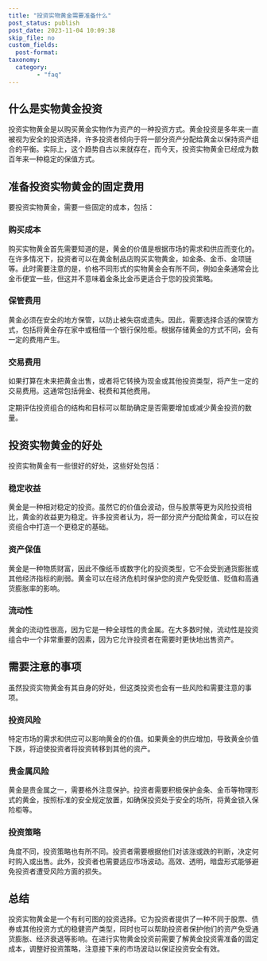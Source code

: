 ```yaml
---
title: "投资实物黄金需要准备什么"
post_status: publish
post_date: 2023-11-04 10:09:38
skip_file: no
custom_fields: 
  post-format: 
taxonomy:
  category:
        - "faq"
---
```


## 什么是实物黄金投资

投资实物黄金是以购买黄金实物作为资产的一种投资方式。黄金投资是多年来一直被视为安全的投资选择，许多投资者倾向于将一部分资产分配给黄金以保持资产组合的平衡。实际上，这个趋势自古以来就存在，而今天，投资实物黄金已经成为数百年来一种稳定的保值方式。

## 准备投资实物黄金的固定费用

要投资实物黄金，需要一些固定的成本，包括：

### 购买成本

购买实物黄金首先需要知道的是，黄金的价值是根据市场的需求和供应而变化的。在许多情况下，投资者可以在黄金制品店购买实物黄金，如金条、金币、金项链等。此时需要注意的是，价格不同形式的实物黄金会有所不同，例如金条通常会比金币便宜一些，但这并不意味着金条比金币更适合于您的投资策略。

### 保管费用

黄金必须在安全的地方保管，以防止被失窃或遗失。因此，需要选择合适的保管方式，包括将黄金存在家中或租借一个银行保险柜。根据存储黄金的方式不同，会有一定的费用产生。

### 交易费用

如果打算在未来把黄金出售，或者将它转换为现金或其他投资类型，将产生一定的交易费用。这通常包括佣金、税费和其他费用。

定期评估投资组合的结构和目标可以帮助确定是否需要增加或减少黄金投资的数量。

## 投资实物黄金的好处

投资实物黄金有一些很好的好处，这些好处包括：

### 稳定收益

黄金是一种相对稳定的投资。虽然它的价值会波动，但与股票等更为风险投资相比，黄金的收益更为稳定。许多投资者认为，将一部分资产分配给黄金，可以在投资组合中打造一个更稳定的基础。

### 资产保值

黄金是一种物质财富，因此不像纸币或数字化的投资类型，它不会受到通货膨胀或其他经济指标的削弱。黄金可以在经济危机时保护您的资产免受贬值、贬值和高通货膨胀率的影响。

### 流动性

黄金的流动性很高，因为它是一种全球性的贵金属。在大多数时候，流动性是投资组合中一个非常重要的因素，因为它允许投资者在需要时更快地出售资产。

## 需要注意的事项

虽然投资实物黄金有其自身的好处，但这类投资也会有一些风险和需要注意的事项。

### 投资风险

特定市场的需求和供应可以影响黄金的价值。如果黄金的供应增加，导致黄金价值下跌，将迫使投资者将投资转移到其他的资产。

### 贵金属风险

黄金是贵金属之一，需要格外注意保护。投资者需要积极保护金条、金币等物理形式的黄金，按照标准的安全规定放置，如确保投资处于安全的场所，将黄金锁入保险柜等。

### 投资策略

角度不同，投资策略也有所不同。投资者需要根据他们对该涨或跌的判断，决定何时购入或出售。此外，投资者也需要适应市场波动。高效、透明，暗盘形式能够避免投资者遭受风险方面的损失。

## 总结

投资实物黄金是一个有利可图的投资选择。它为投资者提供了一种不同于股票、债券或其他投资方式的稳健资产类型，同时也可以帮助投资者保护他们的资产免受通货膨胀、经济衰退等影响。在进行实物黄金投资前需要了解黄金投资需准备的固定成本，调整好投资策略，注意接下来的市场波动以保证投资安全有效。
